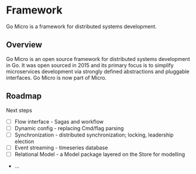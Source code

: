 # Framework

Go Micro is a framework for distributed systems development.

## Overview

Go Micro is an open source framework for distributed systems development in Go. It was open sourced in 2015 and its primary 
focus is to simplify microservices development via strongly defined abstractions and pluggable interfaces. Go Micro is 
now part of Micro.

## Roadmap

Next steps

- [ ] Flow interface - Sagas and workflow
- [ ] Dynamic config - replacing Cmd/flag parsing
- [ ] Synchronization - distributed synchronization; locking, leadership election
- [ ] Event streaming - timeseries database
- [ ] Relational Model - a Model package layered on the Store for modelling
- ...
